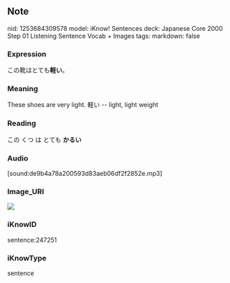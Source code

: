 ## Note
nid: 1253684309578
model: iKnow! Sentences
deck: Japanese Core 2000 Step 01 Listening Sentence Vocab + Images
tags: 
markdown: false

### Expression
<!DOCTYPE html>
<title></title>
この靴はとても<b>軽い</b>。



### Meaning
These shoes are very light.
軽い -- light, light weight

### Reading
<!DOCTYPE html>
<title></title>
この くつ は とても <b>かるい</b>



### Audio
[sound:de9b4a78a200593d83aeb06df2f2852e.mp3]

### Image_URI
<!DOCTYPE html>
<title></title>
<img src="0d25740ac7fdeff4da576d321d80b5ea.jpg">



### iKnowID
sentence:247251

### iKnowType
sentence
